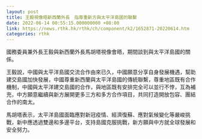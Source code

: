 ```yaml
---
layout: post
title: 王毅視像晤新西蘭外長　指尊重新方與太平洋島國的聯繫
date: 2022-06-14 00:55:15.000000000 +08:00
link: https://news.rthk.hk/rthk/ch/component/k2/1652871-20220614.htm
categories: rthk
---
```


國務委員兼外長王毅與新西蘭外長馬胡塔視像會晤，期間談到與太平洋島國的關係。

王毅說，中國與太平洋島國交流合作由來已久，中國願意分享自身發展機遇，幫助建交島國加快發展，中國尊重新西蘭與太平洋島國的傳統聯繫，尊重地區既有合作機制，中國與太平洋建交島國的合作，與地區既有安排完全可以並行不悖，互為補充，中方願意繼續與新方展開更多三方和多方合作項目，共同打造開放包容、團結合作的南太。

馬胡塔表示，太平洋島國面臨應對新冠疫情、經濟復蘇、應對氣候變化等嚴峻挑戰，新中應透過雙邊和多邊平台，支持島國克服挑戰，新方願與中方就全球發展和安全努力。
